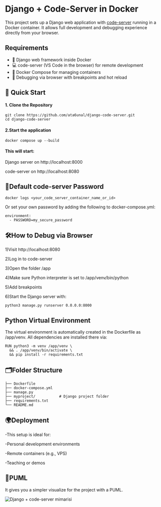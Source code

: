 #  Django + Code-Server in Docker

This project sets up a Django web application with [code-server](https://github.com/coder/code-server) running in a Docker container. It allows full development and debugging experience directly from your browser.

## Requirements
- 🧰 Django web framework inside Docker
- 💻 code-server (VS Code in the browser) for remote development
- 🐳 Docker Compose for managing containers
- 🔎 Debugging via browser with breakpoints and hot reload

## 🚀 Quick Start

#### 1. Clone the Repository

```
git clone https://github.com/ata6unal/django-code-server.git
cd django-code-server

```
#### 2.Start the application
  ```
docker compose up --build
  ```
#### This will start:

Django server on http://localhost:8000

code-server on http://localhost:8080

## 🧠Default code-server Password
```
docker logs <your_code_server_container_name_or_id>
```
Or set your own password by adding the following to docker-compose.yml:
```
environment:
  - PASSWORD=my_secure_password
```
## 🛠How to Debug via Browser
1)Visit http://localhost:8080

2)Log in to code-server

3)Open the folder /app

4)Make sure Python interpreter is set to /app/venv/bin/python

5)Add breakpoints

6)Start the Django server with:
```
python3 manage.py runserver 0.0.0.0:8000
```
## Python Virtual Environment
The virtual environment is automatically created in the Dockerfile as /app/venv. All dependencies are installed there via:
```
RUN python3 -m venv /app/venv \
  && . /app/venv/bin/activate \
  && pip install -r requirements.txt
```
## 🗂Folder Structure
```
├── Dockerfile
├── docker-compose.yml
├── manage.py
├── myproject/           # Django project folder
├── requirements.txt
└── README.md
```
## 🌍Deployment
-This setup is ideal for:

-Personal development environments

-Remote containers (e.g., VPS)

-Teaching or demos

## 🎨PUML

It gives you a simpler visualize for the project with a PUML.

![Django + code-server mimarisi](https://uml.planttext.com/plantuml/png/VP4nJyCm48Lt_ugdx4OPgmoeYAXYxy1GPRZ41mfrV9PjKbKe_nsdeH2GokXtttllTDx6H26z3rPHboIWvf6jU0wWE3-K4yCeQkcEMNkIc0fyAE15hCb2OIu3tSdW9VBTUR3BF1E1Xkny59UeTnmgT3bAHmuZXoi475Pg0wtlSTZrbh4_nyH3SvkgtyYz2XwyNw3fHgkvS9gyNvL-cVVhm6TkiPlj9md7vZ-ofaGjHMxmtJofIQbyhmNujMs5V4-7iITKct9J_c1_iYkqGKwHhsXPgYqxCt_E9m00)





    
